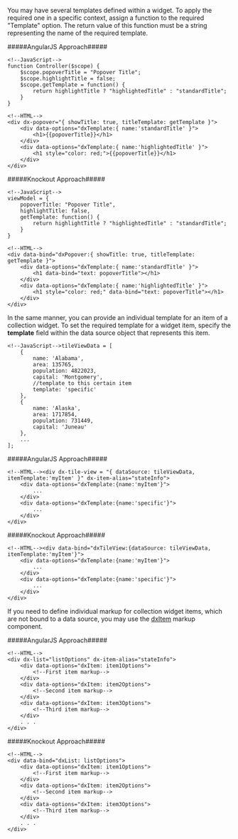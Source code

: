 You may have several templates defined within a widget. To apply the required one in a specific context, assign a function to the required "Template" option. The return value of this function must be a string representing the name of the required template.

#####AngularJS Approach#####

    <!--JavaScript-->
    function Controller($scope) {
        $scope.popoverTitle = "Popover Title";
        $scope.highlightTitle = false;
        $scope.getTemplate = function() {
            return highlightTitle ? "highlightedTitle" : "standardTitle";
        }
    }

<!--...-->

    <!--HTML-->
    <div dx-popover="{ showTitle: true, titleTemplate: getTemplate }">
        <div data-options="dxTemplate:{ name:'standardTitle' }">
            <h1>{{popoverTitle}}</h1>
        </div>
        <div data-options="dxTemplate:{ name:'highlightedTitle' }">
            <h1 style="color: red;">{{popoverTitle}}</h1>
        </div>
    </div>

#####Knockout Approach#####

    <!--JavaScript-->
    viewModel = {
        popoverTitle: "Popover Title",
        highlightTitle: false,
        getTemplate: function() {
            return highlightTitle ? "highlightedTitle" : "standardTitle";
        }
    }

<!---->

    <!--HTML-->
    <div data-bind="dxPopover:{ showTitle: true, titleTemplate: getTemplate }">
        <div data-options="dxTemplate:{ name:'standardTitle' }">
            <h1 data-bind="text: popoverTitle"></h1>
        </div>
        <div data-options="dxTemplate:{ name:'highlightedTitle' }">
            <h1 style="color: red;" data-bind="text: popoverTitle"></h1>
        </div>
    </div>

In the same manner, you can provide an individual template for an item of a collection widget. To set the required template for a widget item, specify the **template** field within the data source object that represents this item.

    <!--JavaScript-->tileViewData = [
        {
            name: 'Alabama',
            area: 135765,
            population: 4822023,
            capital: 'Montgomery',
            //template to this certain item
            template: 'specific'
        },
        {
            name: 'Alaska',
            area: 1717854,
            population: 731449,
            capital: 'Juneau'
        },
        ...
    ];

#####AngularJS Approach#####

    <!--HTML--><div dx-tile-view = "{ dataSource: tileViewData, itemTemplate:'myItem' }" dx-item-alias="stateInfo">
        <div data-options="dxTemplate:{name:'myItem'}">
            ...
        </div>
        <div data-options="dxTemplate:{name:'specific'}">
            ...
        </div>
    </div>

#####Knockout Approach#####

    <!--HTML--><div data-bind="dxTileView:{dataSource: tileViewData, itemTemplate:'myItem'}">
        <div data-options="dxTemplate:{name:'myItem'}">
            ...
        </div>
        <div data-options="dxTemplate:{name:'specific'}">
            ...
        </div>
    </div>

If you need to define individual markup for collection widget items, which are not bound to a data source, you may use the [dxItem](/api-reference/10%20UI%20Widgets/Markup%20Components/dxItem '/Documentation/ApiReference/UI_Widgets/Markup_Components/#dxItem') markup component.

#####AngularJS Approach#####

    <!--HTML-->
    <div dx-list="listOptions" dx-item-alias="stateInfo">
        <div data-options="dxItem: item1Options">
            <!--First item markup-->
        </div>
        <div data-options="dxItem: item2Options">
            <!--Second item markup-->
        </div>
        <div data-options="dxItem: item3Options">
            <!--Third item markup-->
        </div>
        . . .
    </div>

#####Knockout Approach#####

    <!--HTML-->
    <div data-bind="dxList: listOptions">
        <div data-options="dxItem: item1Options">
            <!--First item markup-->
        </div>
        <div data-options="dxItem: item2Options">
            <!--Second item markup-->
        </div>
        <div data-options="dxItem: item3Options">
            <!--Third item markup-->
        </div>
        . . .
    </div>
